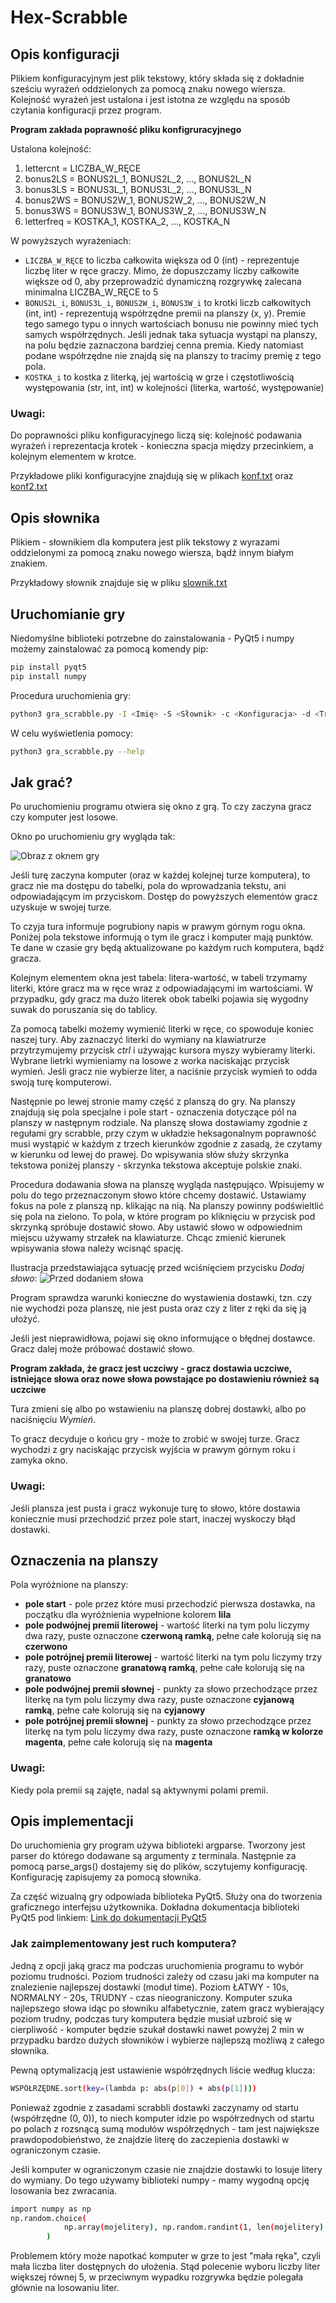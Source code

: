 # Hex-Scrabble

## Opis konfiguracji

Plikiem konfiguracyjnym jest plik tekstowy, który składa się z dokładnie sześciu wyrażeń oddzielonych za pomocą znaku nowego wiersza. Kolejność wyrażeń jest ustalona i jest istotna ze względu na sposób czytania konfiguracji przez program.

**Program zakłada poprawność pliku konfigruracyjnego**

Ustalona kolejność:

1. lettercnt = LICZBA_W_RĘCE  
2. bonus2LS = BONUS2L_1, BONUS2L_2, ..., BONUS2L_N   
3. bonus3LS = BONUS3L_1, BONUS3L_2, ..., BONUS3L_N  
4. bonus2WS = BONUS2W_1, BONUS2W_2, ..., BONUS2W_N  
5. bonus3WS = BONUS3W_1, BONUS3W_2, ..., BONUS3W_N  
6. letterfreq = KOSTKA_1, KOSTKA_2, ..., KOSTKA_N  

W powyższych wyrażeniach:

* `LICZBA_W_RĘCE` to liczba całkowita większa od 0 (int) - reprezentuje liczbę liter w ręce graczy. Mimo, że dopuszczamy liczby całkowite większe od 0, aby przeprowadzić dynamiczną rozgrywkę zalecana minimalna LICZBA_W_RĘCE to 5 
* `BONUS2L_i`, `BONUS3L_i`, `BONUS2W_i`, `BONUS3W_i` to krotki liczb całkowitych (int, int) - reprezentują współrzędne premii na planszy (x, y). Premie tego samego typu o innych wartościach bonusu nie powinny mieć tych samych współrzędnych. Jeśli jednak taka sytuacja wystąpi na planszy, na polu będzie zaznaczona bardziej cenna premia. Kiedy natomiast podane współrzędne nie znajdą się na planszy to tracimy premię z tego pola. 
* `KOSTKA_i` to kostka z literką, jej wartością w grze i częstotliwością występowania (str, int, int) w kolejności (literka, wartość, występowanie)

### Uwagi:  
Do poprawności pliku konfiguracyjnego liczą się: kolejność podawania wyrażeń i reprezentacja krotek - konieczna spacja między przecinkiem, a kolejnym elementem w krotce.

Przykładowe pliki konfiguracyjne znajdują się w plikach [konf.txt](./konf.txt) oraz [konf2.txt](./konf2.txt)

## Opis słownika
Plikiem - słownikiem dla komputera jest plik tekstowy z wyrazami oddzielonymi za pomocą znaku nowego wiersza, bądź innym białym znakiem.

Przykładowy słownik znajduje się w pliku [slownik.txt](./slownik.txt)

## Uruchomianie gry 
Niedomyślne biblioteki potrzebne do zainstalowania - PyQt5 i numpy możemy zainstalować za pomocą komendy pip:
```bash
pip install pyqt5
pip install numpy
```

Procedura uruchomienia gry:
```bash
python3 gra_scrabble.py -I <Imię> -S <Słownik> -c <Konfiguracja> -d <Trudność>
```
W celu wyświetlenia pomocy:
```bash
python3 gra_scrabble.py --help
```

## Jak grać?
Po uruchomieniu programu otwiera się okno z grą. To czy zaczyna gracz czy komputer jest losowe.

Okno po uruchomieniu gry wygląda tak:

![Obraz z oknem gry](okno_startowe.png)

Jeśli turę zaczyna komputer (oraz w każdej kolejnej turze komputera), to gracz nie ma dostępu do tabelki, pola do wprowadzania tekstu, ani odpowiadającym im przyciskom. Dostęp do powyższych elementów gracz uzyskuje w swojej turze.

To czyja tura informuje pogrubiony napis w prawym górnym rogu okna. Poniżej pola tekstowe informują o tym ile gracz i komputer mają punktów. Te dane w czasie gry będą aktualizowane po każdym ruch komputera, bądź gracza.

Kolejnym elementem okna jest tabela: litera-wartość, w tabeli trzymamy literki, które gracz ma w ręce wraz z odpowiadającymi im wartościami. W przypadku, gdy gracz ma dużo literek obok tabelki pojawia się wygodny suwak do poruszania się do tablicy. 

Za pomocą tabelki możemy wymienić literki w ręce, co spowoduje koniec naszej tury. Aby zaznaczyć literki do wymiany na klawiatrurze przytrzymujemy przycisk *ctrl* i używając kursora myszy wybieramy literki. Wybrane lietrki wymieniamy na losowe z worka naciskając przycisk wymień. Jeśli gracz nie wybierze liter, a naciśnie przycisk wymień to odda swoją turę komputerowi.

Następnie po lewej stronie mamy część z planszą do gry. Na planszy znajdują się pola specjalne i pole start - oznaczenia dotyczące pól na planszy w następnym rodziale. Na planszę słowa dostawiamy zgodnie z regułami gry scrabble, przy czym w układzie heksagonalnym poprawność musi wystąpić w każdym z trzech kierunków zgodnie z zasadą, że czytamy w kierunku od lewej do prawej. Do wpisywania słów służy skrzynka tekstowa poniżej planszy - skrzynka tekstowa akceptuje polskie znaki.

Procedura dodawania słowa na planszę wygląda następująco. Wpisujemy w polu do tego przeznaczonym słowo które chcemy dostawić. Ustawiamy fokus na pole z planszą np. klikając na nią. Na planszy powinny podświeltlić się pola na zielono. To pola, w które program po kliknięciu w przycisk pod skrzynką spróbuje dostawić słowo. Aby ustawić słowo w odpowiednim miejscu używamy strzałek na klawiaturze. Chcąc zmienić kierunek wpisywania słowa należy wcisnąć spację. 

Ilustracja przedstawiająca sytuację przed wciśnięciem przycisku *Dodaj słowo*:
![Przed dodaniem słowa](sytuacja_przed_dodaniem.png)

Program sprawdza warunki konieczne do wystawienia dostawki, tzn. czy nie wychodzi poza planszę, nie jest pusta oraz czy z liter z ręki da się ją ułożyć.

Jeśli jest nieprawidłowa, pojawi się okno informujące o błędnej dostawce. Gracz dalej może próbować dostawić słowo. 

**Program zakłada, że gracz jest uczciwy - gracz dostawia uczciwe, istniejące słowa oraz nowe słowa powstające po dostawieniu również są uczciwe**

Tura zmieni się albo po wstawieniu na planszę dobrej dostawki, albo po naciśnięciu *Wymień*.

To gracz decyduje o końcu gry - może to zrobić w swojej turze. Gracz wychodzi z gry naciskając przycisk wyjścia w prawym górnym roku i zamyka okno.

### Uwagi:
Jeśli plansza jest pusta i gracz wykonuje turę to słowo, które dostawia koniecznie musi przechodzić przez pole start, inaczej wyskoczy błąd dostawki.

## Oznaczenia na planszy
Pola wyróżnione na planszy:
 - **pole start** - pole przez które musi przechodzić pierwsza dostawka, na początku dla wyróżnienia wypełnione kolorem **lila**
 - **pole podwójnej premii literowej** - wartość literki na tym polu liczymy dwa razy, puste oznaczone **czerwoną ramką**, pełne całe kolorują się na **czerwono**
 - **pole potrójnej premii literowej** - wartość literki na tym polu liczymy trzy razy, puste oznaczone **granatową ramką**, pełne całe kolorują się na **granatowo**
 - **pole podwójnej premii słownej** - punkty za słowo przechodzące przez literkę na tym polu liczymy dwa razy, puste oznaczone **cyjanową ramką**, pełne całe kolorują się na **cyjanowy**
 - **pole potrójnej premii słownej** - punkty za słowo przechodzące przez literkę na tym polu liczymy dwa razy, puste oznaczone **ramką w kolorze magenta**, pełne całe kolorują się na **magenta**

 ### Uwagi:
Kiedy pola premii są zajęte, nadal są aktywnymi polami premii.

## Opis implementacji

Do uruchomienia gry program używa biblioteki argparse. Tworzony jest parser do którego dodawane są argumenty z terminala. Następnie za pomocą parse_args() dostajemy się do plików, sczytujemy konfigurację. Konfigurację zapisujemy za pomocą słownika.

Za część wizualną gry odpowiada biblioteka PyQt5. Służy ona do tworzenia graficznego interfejsu użytkownika. Dokładna dokumentacja biblioteki PyQt5 pod linkiem: [Link do dokumentacji PyQt5](https://www.riverbankcomputing.com/static/Docs/PyQt5/)

### Jak zaimplementowany jest ruch komputera?

Jedną z opcji jaką gracz ma podczas uruchomienia programu to wybór poziomu trudności. Poziom trudności zależy od czasu jaki ma komputer na znalezienie najlepszej dostawki (moduł time). Poziom ŁATWY - 10s, NORMALNY - 20s, TRUDNY - czas nieograniczony. Komputer szuka najlepszego słowa idąc po słowniku alfabetycznie, zatem gracz wybierający poziom trudny, podczas tury komputera będzie musiał uzbroić się w cierpliwość - komputer będzie szukał dostawki nawet powyżej 2 min w przypadku bardzo dużych słowników i wybierze najlepszą możliwą z całego słownika.

Pewną optymalizacją jest ustawienie współrzędnych liście według klucza:
```bash
WSPÓŁRZĘDNE.sort(key=(lambda p: abs(p[0]) + abs(p[1])))
```
Ponieważ zgodnie z zasadami scrabbli dostawki zaczynamy od startu (współrzędne (0, 0)), to niech komputer idzie po współrzednych od startu po polach z rozsnącą sumą modułów współrzędnych - tam jest największe prawdopodobieństwo, że znajdzie literę do zaczepienia dostawki w ograniczonym czasie.

Jeśli komputer w ograniczonym czasie nie znajdzie dostawki to losuje litery do wymiany. Do tego używamy biblioteki numpy - mamy wygodną opcję losowania bez zwracania.

```bash
import numpy as np
np.random.choice(
            np.array(mojelitery), np.random.randint(1, len(mojelitery) + 1), replace = False
        )
```

Problemem który może napotkać komputer w grze to jest "mała ręka", czyli mała liczba liter dostępnych do ułożenia. Stąd polecenie wyboru liczby liter większej równej 5, w przeciwnym wypadku rozgrywka będzie polegała głównie na losowaniu liter.